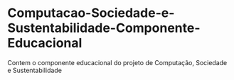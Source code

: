 # Computacao-Sociedade-e-Sustentabilidade-Componente-Educacional
Contem o componente educacional do projeto de Computação, Sociedade e Sustentabilidade
